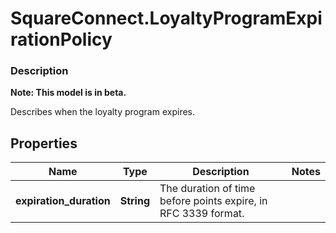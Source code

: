# SquareConnect.LoyaltyProgramExpirationPolicy

### Description
**Note: This model is in beta.**

Describes when the loyalty program expires.

## Properties
Name | Type | Description | Notes
------------ | ------------- | ------------- | -------------
**expiration_duration** | **String** | The duration of time before points expire, in RFC 3339 format. | 


